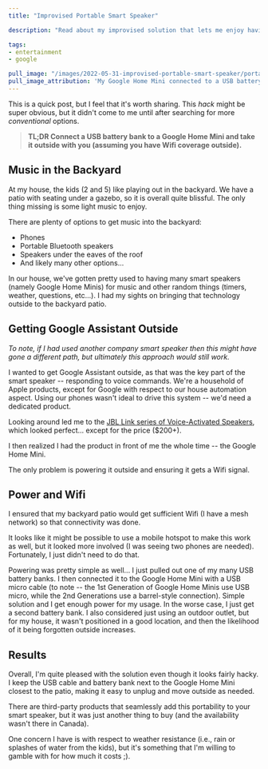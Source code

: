 ```yaml
---
title: "Improvised Portable Smart Speaker"

description: "Read about my improvised solution that lets me enjoy having a smart speaker outside on my backyard patio for family and friends to enjoy."

tags:
- entertainment
- google

pull_image: "/images/2022-05-31-improvised-portable-smart-speaker/portable-google-mini.jpg"
pull_image_attribution: 'My Google Home Mini connected to a USB battery bank.'
---
```


This is a quick post, but I feel that it's worth sharing. This _hack_ might be super obvious, but it didn't come to me until after searching for more _conventional_ options.

> **TL;DR Connect a USB battery bank to a Google Home Mini and take it outside with you (assuming you have Wifi coverage outside).**

## Music in the Backyard

At my house, the kids (2 and 5) like playing out in the backyard. We have a patio with seating under a gazebo, so it is overall quite blissful. The only thing missing is some light music to enjoy.

There are plenty of options to get music into the backyard:

  - Phones
  - Portable Bluetooth speakers
  - Speakers under the eaves of the roof
  - And likely many other options...

In our house, we've gotten pretty used to having many smart speakers (namely Google Home Minis) for music and other random things (timers, weather, questions, etc...). I had my sights on bringing that technology outside to the backyard patio.

## Getting Google Assistant Outside

_To note, if I had used another company smart speaker then this might have gone a different path, but ultimately this approach would still work._

I wanted to get Google Assistant outside, as that was the key part of the smart speaker -- responding to voice commands. We're a household of Apple products, except for Google with respect to our house automation aspect. Using our phones wasn't ideal to drive this system -- we'd need a dedicated product.

Looking around led me to the [JBL Link series of Voice-Activated Speakers](https://ca.jbl.com/voice-activated-speaker/), which looked perfect... except for the price ($200+).

I then realized I had the product in front of me the whole time -- the Google Home Mini.

The only problem is powering it outside and ensuring it gets a Wifi signal.

## Power and Wifi

I ensured that my backyard patio would get sufficient Wifi (I have a mesh network) so that connectivity was done.

It looks like it might be possible to use a mobile hotspot to make this work as well, but it looked more involved (I was seeing two phones are needed). Fortunately, I just didn't need to do that.

Powering was pretty simple as well... I just pulled out one of my many USB battery banks. I then connected it to the Google Home Mini with a USB micro cable (to note -- the 1st Generation of Google Home Minis use USB micro, while the 2nd Generations use a barrel-style connection). Simple solution and I get enough power for my usage. In the worse case, I just get a second battery bank. I also considered just using an outdoor outlet, but for my house, it wasn't positioned in a good location, and then the likelihood of it being forgotten outside increases.

## Results

Overall, I'm quite pleased with the solution even though it looks fairly hacky. I keep the USB cable and battery bank next to the Google Home Mini closest to the patio, making it easy to unplug and move outside as needed.

There are third-party products that seamlessly add this portability to your smart speaker, but it was just another thing to buy (and the availability wasn't there in Canada).

One concern I have is with respect to weather resistance (i.e., rain or splashes of water from the kids), but it's something that I'm willing to gamble with for how much it costs ;).
